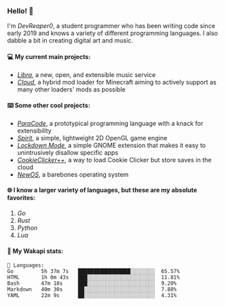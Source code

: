 ### Hello! 👋

I'm _DevReaper0_, a student programmer who has been writing code since early 2019 and knows a variety of different programming languages. I also dabble a bit in creating digital art and music.

#### 💻 My current main projects:

-   _[Libra](https://github.com/LibraMusic)_, a new, open, and extensible music service
-   _[Cloud](https://github.com/CloudLoaderMC/CloudLoader)_, a hybrid mod loader for Minecraft aiming to actively support as many other loaders' mods as possible

#### ⌨️ Some other cool projects:

-   _[ParaCode](https://github.com/ParaCodeLang/ParaCode)_, a prototypical programming language with a knack for extensibility
-   _[Spirit](https://gitlab.com/DevReaper0/SpiritEngine)_, a simple, lightweight 2D OpenGL game engine
-   _[Lockdown Mode](https://github.com/DevReaper0/GNOME-LockdownMode)_, a simple GNOME extension that makes it easy to unintrusively disallow specific apps
-   _[CookieClicker++](https://github.com/DevReaper0/CookieClickerPlusPlus)_, a way to load Cookie Clicker but store saves in the cloud
-   _[NewOS](https://github.com/DevReaper0/NewOS)_, a barebones operating system

#### 🌐 I know a larger variety of languages, but these are my absolute favorites:

1. _Go_
2. _Rust_
3. _Python_
4. _Lua_

#### 📡 My Wakapi stats:

```text
💾 Languages:
Go         5h 37m 7s   █████████████████░░░░░░░░  65.57%
HTML       1h 0m 43s   ███░░░░░░░░░░░░░░░░░░░░░░  11.81%
Bash       47m 18s     ███░░░░░░░░░░░░░░░░░░░░░░  9.20%
Markdown   40m 30s     ██░░░░░░░░░░░░░░░░░░░░░░░  7.88%
YAML       22m 9s      ██░░░░░░░░░░░░░░░░░░░░░░░  4.31%
```
